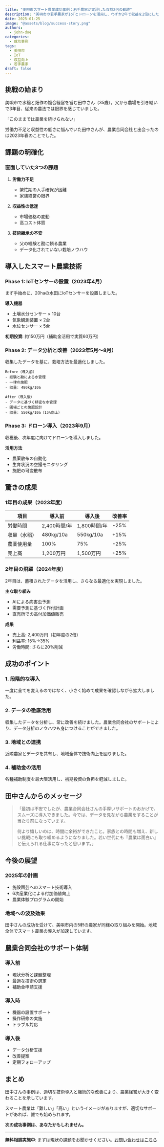 ```yaml
---
title: "美唄市スマート農業成功事例：若手農家が実現した収益2倍の軌跡"
description: "美唄市の若手農家がIoTとドローンを活用し、わずか2年で収益を2倍にした成功ストーリー"
date: 2025-01-25
image: "@assets/blog/success-story.png"
authors:
  - john-doe
categories:
  - 成功事例
tags:
  - 美唄市
  - IoT
  - 収益向上
  - 若手農家
draft: false
---
```


## 挑戦の始まり

美唄市で水稲と畑作の複合経営を営む田中さん（35歳）。父から農場を引き継いで3年目、従来の農法では限界を感じていました。

「このままでは農業を続けられない」

労働力不足と収益性の低さに悩んでいた田中さんが、農業合同会社と出会ったのは2023年春のことでした。

## 課題の明確化

### 直面していた3つの課題

1. **労働力不足**
   - 繁忙期の人手確保が困難
   - 家族経営の限界

2. **収益性の低迷**
   - 市場価格の変動
   - 高コスト体質

3. **技術継承の不安**
   - 父の経験と勘に頼る農業
   - データ化されていない栽培ノウハウ

## 導入したスマート農業技術

### Phase 1: IoTセンサーの設置（2023年4月）

まず手始めに、20haの水田にIoTセンサーを設置しました。

**導入機器**
- 土壌水分センサー × 10台
- 気象観測装置 × 2台
- 水位センサー × 5台

**初期投資**: 約150万円（補助金活用で実質60万円）

### Phase 2: データ分析と改善（2023年5月〜8月）

収集したデータを基に、栽培方法を最適化しました。

```
Before（導入前）
- 経験と勘による水管理
- 一律の施肥
- 収量: 480kg/10a

After（導入後）
- データに基づく精密な水管理
- 圃場ごとの施肥設計
- 収量: 550kg/10a（15%向上）
```

### Phase 3: ドローン導入（2023年9月）

収穫後、次年度に向けてドローンを導入しました。

**活用方法**
- 農薬散布の自動化
- 生育状況の空撮モニタリング
- 施肥の可変散布

## 驚きの成果

### 1年目の成果（2023年度）

| 項目 | 導入前 | 導入後 | 改善率 |
|------|--------|--------|--------|
| 労働時間 | 2,400時間/年 | 1,800時間/年 | -25% |
| 収量（水稲） | 480kg/10a | 550kg/10a | +15% |
| 農薬使用量 | 100% | 75% | -25% |
| 売上高 | 1,200万円 | 1,500万円 | +25% |

### 2年目の飛躍（2024年度）

2年目は、蓄積されたデータを活用し、さらなる最適化を実現しました。

**主な取り組み**
- AIによる病害虫予測
- 需要予測に基づく作付計画
- 直売所での高付加価値販売

**成果**
- 売上高: 2,400万円（初年度の2倍）
- 利益率: 15%→35%
- 労働時間: さらに20%削減

## 成功のポイント

### 1. 段階的な導入
一度に全てを変えるのではなく、小さく始めて成果を確認しながら拡大しました。

### 2. データの徹底活用
収集したデータを分析し、常に改善を続けました。農業合同会社のサポートにより、データ分析のノウハウも身につけることができました。

### 3. 地域との連携
近隣農家とデータを共有し、地域全体で技術向上を図りました。

### 4. 補助金の活用
各種補助制度を最大限活用し、初期投資の負担を軽減しました。

## 田中さんからのメッセージ

> 「最初は不安でしたが、農業合同会社さんの手厚いサポートのおかげで、スムーズに導入できました。今では、データを見ながら農業をすることが当たり前になっています。
> 
> 何より嬉しいのは、時間に余裕ができたこと。家族との時間も増え、新しい挑戦にも取り組めるようになりました。若い世代にも『農業は面白い』と伝えられる仕事になったと思います。」

## 今後の展望

### 2025年の計画
- 施設園芸へのスマート技術導入
- 6次産業化による付加価値向上
- 農業体験プログラムの開始

### 地域への波及効果
田中さんの成功を受けて、美唄市内の5軒の農家が同様の取り組みを開始。地域全体でスマート農業の導入が加速しています。

## 農業合同会社のサポート体制

### 導入前
- 現状分析と課題整理
- 最適な技術の選定
- 補助金申請支援

### 導入時
- 機器の設置サポート
- 操作研修の実施
- トラブル対応

### 導入後
- データ分析支援
- 改善提案
- 定期フォローアップ

## まとめ

田中さんの事例は、適切な技術導入と継続的な改善により、農業経営が大きく変わることを示しています。

スマート農業は「難しい」「高い」というイメージがありますが、適切なサポートがあれば、誰でも始められます。

**次の成功事例は、あなたかもしれません。**

---

**無料相談実施中**: まずは現状の課題をお聞かせください。[お問い合わせはこちら](/contact/)